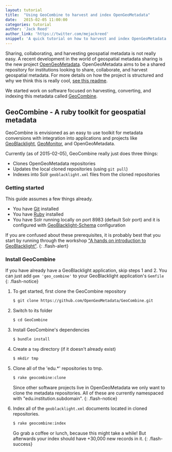 ```yaml
---
layout: tutorial
title:  "Using GeoCombine to harvest and index OpenGeoMetadata"
date:   2015-02-05 11:00:00
categories: tutorial
author: 'Jack Reed'
author_link: 'https://twitter.com/mejackreed'
snippet: 'A quick tutorial on how to harvest and index OpenGeoMetadata for your GeoBlacklight installation'
---
```


Sharing, collaborating, and harvesting geospatial metadata is not really easy. A recent development in the world of geospatial metadata sharing is the new project [OpenGeoMetadata](https://github.com/OpenGeoMetadata). OpenGeoMetadata aims to be a shared repository for institutions looking to share, collaborate, and harvest geospatial metadata. For more details on how the project is structured and why we think this is really cool, [see this readme](https://github.com/OpenGeoMetadata/metadatarepository/blob/master/README.md).

We started work on software focused on harvesting, converting, and indexing this metadata called [GeoCombine](https://github.com/OpenGeoMetadata/GeoCombine).

## GeoCombine - A ruby toolkit for geospatial metadata

GeoCombine is envisioned as an easy to use toolkit for metadata conversions with integration into applications and projects like [GeoBlacklight](https://github.com/geoblacklight/geoblacklight), [GeoMonitor](https://github.com/geoblacklight/geomonitor), and OpenGeoMetadata.

Currently (as of 2015-02-05), GeoCombine really just does three things:

 - Clones OpenGeoMetadata repositories
 - Updates the local cloned repositories (using `git pull`)
 - Indexes into Solr `geoblacklight.xml` files from the cloned repositories

### Getting started

This guide assumes a few things already.

 - You have [Git](https://gorails.com/setup/#git) installed
 - You have [Ruby](https://gorails.com/setup/#ruby) installed
 - You have Solr running locally on port 8983 (default Solr port) and it is configured with [GeoBlacklight-Schema](https://github.com/geoblacklight/geoblacklight-schema/tree/master/conf) configuration


If you are confused about these prerequisites, it is probably best that you start by running through the workshop <a href="{% post_url 2015-02-09-a-hands-on-introduction-to-geoblacklight %}">"A hands on introduction to GeoBlacklight"</a>.
{: .flash-alert}

### Install GeoCombine

If you have already have a GeoBlacklight application, skip steps 1 and 2. You can just add <code>gem 'geo_combine'</code> to your GeoBlacklight application's <code>Gemfile</code>
{: .flash-notice}

  1. To get started, first clone the GeoCombine repository

     ```sh
     $ git clone https://github.com/OpenGeoMetadata/GeoCombine.git
     ```

  1. Switch to its folder

     ```sh
     $ cd GeoCombine
     ```

  1. Install GeoCombine's dependencies

     ```sh
     $ bundle install
     ```

  1. Create a `tmp` directory (if it doesn't already exist)

     ```sh
     $ mkdir tmp
     ```

  1. Clone all of the 'edu.*' repositories to tmp.

     ```sh
     $ rake geocombine:clone
     ```

     Since other software projects live in OpenGeoMetadata we only want to clone the metadata repositories. All of these are currently namespaced with "edu.institution.subdomain".
     {: .flash-notice}

  1. Index all of the `geoblacklight.xml` documents located in cloned repositories.

     ```sh
     $ rake geocombine:index
     ```

     Go grab a coffee or lunch, because this might take a while! But afterwards your index should have +30,000 new records in it.
     {: .flash-success}
